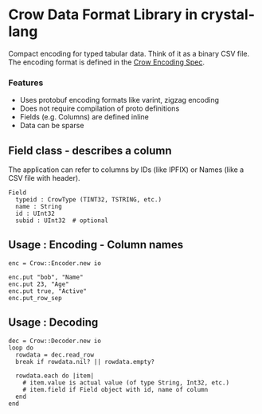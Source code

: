 # Crow Data Format Library in crystal-lang

Compact encoding for typed tabular data.  Think of it as a binary CSV file.  The encoding format is defined in the [Crow Encoding Spec](./doc/CrowEncodingSpec.md).

### Features

 - Uses protobuf encoding formats like varint, zigzag encoding
 - Does not require compilation of proto definitions
 - Fields (e.g. Columns) are defined inline
 - Data can be sparse

## Field class - describes a column

The application can refer to columns by IDs (like IPFIX) or Names (like a CSV file with header).
```
Field
  typeid : CrowType (TINT32, TSTRING, etc.)
  name : String
  id : UInt32
  subid : UInt32  # optional
```

## Usage : Encoding - Column names

```
enc = Crow::Encoder.new io

enc.put "bob", "Name"
enc.put 23, "Age"
enc.put true, "Active"
enc.put_row_sep
```

## Usage : Decoding
```
dec = Crow::Decoder.new io
loop do
  rowdata = dec.read_row
  break if rowdata.nil? || rowdata.empty?

  rowdata.each do |item|
    # item.value is actual value (of type String, Int32, etc.)
    # item.field if Field object with id, name of column
  end
end
```
